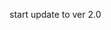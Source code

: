 start update to ver 2.0
<!-- ![Project image](https://rozup.ir/view/3442122/Screenshot(313).png "Todo list")
# Todo list
* Use Local Storage to save data
* Use Bootstrap v5.1.3 
* Responsive design
* Pantone color palette (Spiritual colors)
* Glassmorphism and abstract design
 -->
